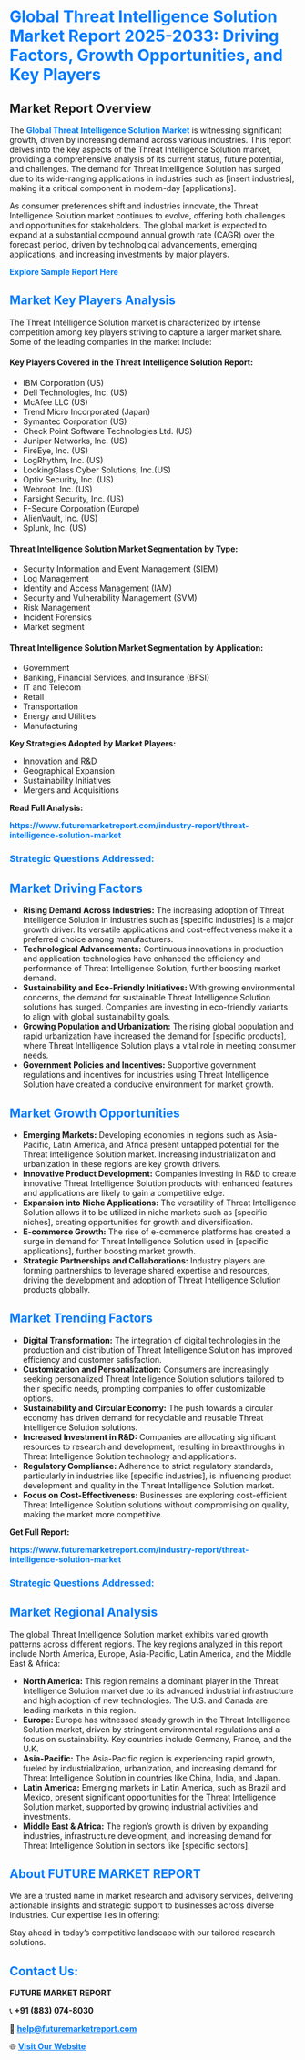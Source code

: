 <h1 style="color: #007BFF;">Global Threat Intelligence Solution Market Report 2025-2033: Driving Factors, Growth Opportunities, and Key Players</h1>

<section id="overview">
<h2>Market Report Overview</h2>
<p>The <a href="https://www.futuremarketreport.com/industry-report/threat-intelligence-solution-market" style="color: #007BFF; text-decoration: none;"><strong>Global Threat Intelligence Solution Market</strong></a> is witnessing significant growth, driven by increasing demand across various industries. This report delves into the key aspects of the Threat Intelligence Solution market, providing a comprehensive analysis of its current status, future potential, and challenges. The demand for Threat Intelligence Solution has surged due to its wide-ranging applications in industries such as [insert industries], making it a critical component in modern-day [applications].</p>
<p>As consumer preferences shift and industries innovate, the Threat Intelligence Solution market continues to evolve, offering both challenges and opportunities for stakeholders. The global market is expected to expand at a substantial compound annual growth rate (CAGR) over the forecast period, driven by technological advancements, emerging applications, and increasing investments by major players.</p>
</section>

<section id="overview">
<p><a href="https://www.futuremarketreport.com/request-sample/reportId=109984" style="color: #007BFF; text-decoration: none;"><strong>Explore Sample Report Here</strong></a></p>
</section>

<section id="key-players">
<h2 style="color: #007BFF;">Market Key Players Analysis</h2>
<p>The Threat Intelligence Solution market is characterized by intense competition among key players striving to capture a larger market share. Some of the leading companies in the market include:</p>
<h4>Key Players Covered in the Threat Intelligence Solution Report:</h4>
<ul><li>IBM Corporation (US)</li><li>Dell Technologies, Inc. (US)</li><li>McAfee LLC (US)</li><li>Trend Micro Incorporated (Japan)</li><li>Symantec Corporation (US)</li><li>Check Point Software Technologies Ltd. (US)</li><li>Juniper Networks, Inc. (US)</li><li>FireEye, Inc. (US)</li><li>LogRhythm, Inc. (US)</li><li>LookingGlass Cyber Solutions, Inc.(US)</li><li>Optiv Security, Inc. (US)</li><li>Webroot, Inc. (US)</li><li>Farsight Security, Inc. (US)</li><li>F-Secure Corporation (Europe)</li><li>AlienVault, Inc. (US)</li><li>Splunk, Inc. (US)</li></ul>
<h4>Threat Intelligence Solution Market Segmentation by Type:</h4>
<ul><li>Security Information and Event Management (SIEM)</li><li>Log Management</li><li>Identity and Access Management (IAM)</li><li>Security and Vulnerability Management (SVM)</li><li>Risk Management</li><li>Incident Forensics</li><li>Market segment</li></ul>

<h4>Threat Intelligence Solution Market Segmentation by Application:</h4>
<ul><li>Government</li><li>Banking, Financial Services, and Insurance (BFSI)</li><li>IT and Telecom</li><li>Retail</li><li>Transportation</li><li>Energy and Utilities</li><li>Manufacturing</li></ul>
<p><strong>Key Strategies Adopted by Market Players:</strong></p>
<ul>
<li>Innovation and R&D</li>
<li>Geographical Expansion</li>
<li>Sustainability Initiatives</li>
<li>Mergers and Acquisitions</li>
</ul>
</section>

<section>
<p><strong>Read Full Analysis: </strong></p><a href="https://www.futuremarketreport.com/industry-report/threat-intelligence-solution-market" style="color: #007BFF; text-decoration: none;"><strong>https://www.futuremarketreport.com/industry-report/threat-intelligence-solution-market</strong></a>
<h3 style="color: #007BFF;">Strategic Questions Addressed:</h3>
</section>

<section id="driving-factors">
<h2 style="color: #007BFF;">Market Driving Factors</h2>
<ul>
<li><strong>Rising Demand Across Industries:</strong> The increasing adoption of Threat Intelligence Solution in industries such as [specific industries] is a major growth driver. Its versatile applications and cost-effectiveness make it a preferred choice among manufacturers.</li>
<li><strong>Technological Advancements:</strong> Continuous innovations in production and application technologies have enhanced the efficiency and performance of Threat Intelligence Solution, further boosting market demand.</li>
<li><strong>Sustainability and Eco-Friendly Initiatives:</strong> With growing environmental concerns, the demand for sustainable Threat Intelligence Solution solutions has surged. Companies are investing in eco-friendly variants to align with global sustainability goals.</li>
<li><strong>Growing Population and Urbanization:</strong> The rising global population and rapid urbanization have increased the demand for [specific products], where Threat Intelligence Solution plays a vital role in meeting consumer needs.</li>
<li><strong>Government Policies and Incentives:</strong> Supportive government regulations and incentives for industries using Threat Intelligence Solution have created a conducive environment for market growth.</li>
</ul>
</section>

<section id="growth-opportunities">
<h2 style="color: #007BFF;">Market Growth Opportunities</h2>
<ul>
<li><strong>Emerging Markets:</strong> Developing economies in regions such as Asia-Pacific, Latin America, and Africa present untapped potential for the Threat Intelligence Solution market. Increasing industrialization and urbanization in these regions are key growth drivers.</li>
<li><strong>Innovative Product Development:</strong> Companies investing in R&D to create innovative Threat Intelligence Solution products with enhanced features and applications are likely to gain a competitive edge.</li>
<li><strong>Expansion into Niche Applications:</strong> The versatility of Threat Intelligence Solution allows it to be utilized in niche markets such as [specific niches], creating opportunities for growth and diversification.</li>
<li><strong>E-commerce Growth:</strong> The rise of e-commerce platforms has created a surge in demand for Threat Intelligence Solution used in [specific applications], further boosting market growth.</li>
<li><strong>Strategic Partnerships and Collaborations:</strong> Industry players are forming partnerships to leverage shared expertise and resources, driving the development and adoption of Threat Intelligence Solution products globally.</li>
</ul>
</section>

<section id="trending-factors">
<h2 style="color: #007BFF;">Market Trending Factors</h2>
<ul>
<li><strong>Digital Transformation:</strong> The integration of digital technologies in the production and distribution of Threat Intelligence Solution has improved efficiency and customer satisfaction.</li>
<li><strong>Customization and Personalization:</strong> Consumers are increasingly seeking personalized Threat Intelligence Solution solutions tailored to their specific needs, prompting companies to offer customizable options.</li>
<li><strong>Sustainability and Circular Economy:</strong> The push towards a circular economy has driven demand for recyclable and reusable Threat Intelligence Solution solutions.</li>
<li><strong>Increased Investment in R&D:</strong> Companies are allocating significant resources to research and development, resulting in breakthroughs in Threat Intelligence Solution technology and applications.</li>
<li><strong>Regulatory Compliance:</strong> Adherence to strict regulatory standards, particularly in industries like [specific industries], is influencing product development and quality in the Threat Intelligence Solution market.</li>
<li><strong>Focus on Cost-Effectiveness:</strong> Businesses are exploring cost-efficient Threat Intelligence Solution solutions without compromising on quality, making the market more competitive.</li>
</ul>
</section>

<section>
<p><strong>Get Full Report: </strong></p><a href="https://www.futuremarketreport.com/industry-report/threat-intelligence-solution-market" style="color: #007BFF; text-decoration: none;"><strong>https://www.futuremarketreport.com/industry-report/threat-intelligence-solution-market</strong></a>
<h3 style="color: #007BFF;">Strategic Questions Addressed:</h3>
</section>


<section id="regional-analysis">
<h2 style="color: #007BFF;">Market Regional Analysis</h2>
<p>The global Threat Intelligence Solution market exhibits varied growth patterns across different regions. The key regions analyzed in this report include North America, Europe, Asia-Pacific, Latin America, and the Middle East & Africa:</p>
<ul>
<li><strong>North America:</strong> This region remains a dominant player in the Threat Intelligence Solution market due to its advanced industrial infrastructure and high adoption of new technologies. The U.S. and Canada are leading markets in this region.</li>
<li><strong>Europe:</strong> Europe has witnessed steady growth in the Threat Intelligence Solution market, driven by stringent environmental regulations and a focus on sustainability. Key countries include Germany, France, and the U.K.</li>
<li><strong>Asia-Pacific:</strong> The Asia-Pacific region is experiencing rapid growth, fueled by industrialization, urbanization, and increasing demand for Threat Intelligence Solution in countries like China, India, and Japan.</li>
<li><strong>Latin America:</strong> Emerging markets in Latin America, such as Brazil and Mexico, present significant opportunities for the Threat Intelligence Solution market, supported by growing industrial activities and investments.</li>
<li><strong>Middle East & Africa:</strong> The region’s growth is driven by expanding industries, infrastructure development, and increasing demand for Threat Intelligence Solution in sectors like [specific sectors].</li>
</ul>
</section>

<footer>
<h2 style="color: #007BFF;">About FUTURE MARKET REPORT</h2>
<p>We are a trusted name in market research and advisory services, delivering actionable insights and strategic support to businesses across diverse industries. Our expertise lies in offering:</p>

<p>Stay ahead in today’s competitive landscape with our tailored research solutions.</p>

<h2 style="color: #007BFF;">Contact Us:</h2>
<p><strong>FUTURE MARKET REPORT</strong></p>
<p>📞 <strong>+91 (883) 074-8030</strong></p>
<p>📧 <strong><a href="mailto:help@futuremarketreport.com" style="color: #007BFF;">help@futuremarketreport.com</a></strong></p>
<p>🌐 <strong><a href="https://www.futuremarketreport.com/" style="color: #007BFF;">Visit Our Website</a></strong></p>
</footer>